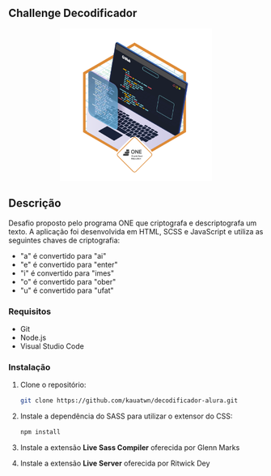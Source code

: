 ## Challenge Decodificador

<p align="center">
  <img src="./images/one.png" alt="Insígnia Oracle Next One" width="300">
</p>

## Descrição

Desafio proposto pelo programa ONE que criptografa e descriptografa um texto. A aplicação foi desenvolvida em HTML, SCSS e JavaScript e utiliza as seguintes chaves de criptografia:

- "a" é convertido para "ai"
- "e" é convertido para "enter"
- "i" é convertido para "imes"
- "o" é convertido para "ober"
- "u" é convertido para "ufat"

### Requisitos

- Git
- Node.js
- Visual Studio Code

### Instalação

1. Clone o repositório:
    ```bash
    git clone https://github.com/kauatwn/decodificador-alura.git
    ```

2. Instale a dependência do SASS para utilizar o extensor do CSS:

    ```bash
    npm install
    ```

3. Instale a extensão **Live Sass Compiler** oferecida por Glenn Marks

4. Instale a extensão **Live Server** oferecida por Ritwick Dey
